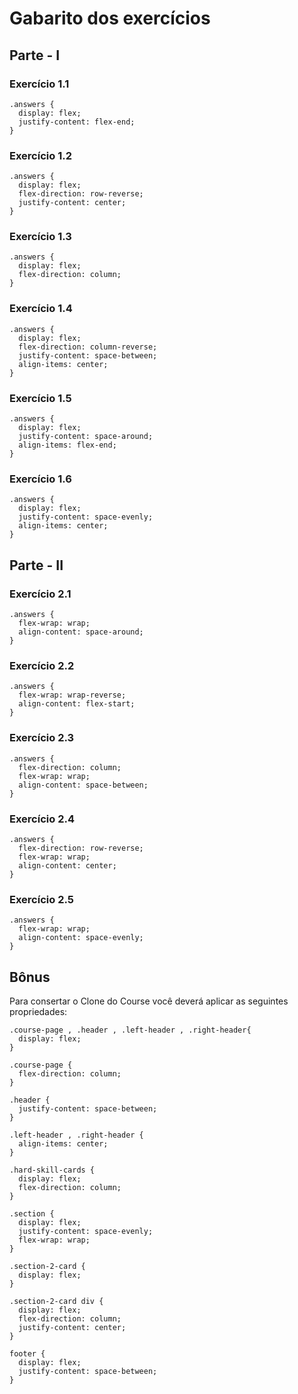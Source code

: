 # Gabarito dos exercícios
## Parte - I
### Exercício 1.1

```
.answers {
  display: flex;
  justify-content: flex-end;
}
```

### Exercício 1.2

```
.answers {
  display: flex;
  flex-direction: row-reverse;
  justify-content: center; 
}
```

### Exercício 1.3

```
.answers {
  display: flex;
  flex-direction: column;
}
```

### Exercício 1.4

```
.answers {
  display: flex;
  flex-direction: column-reverse;
  justify-content: space-between;
  align-items: center;
}
```

### Exercício 1.5

```
.answers {
  display: flex;
  justify-content: space-around;
  align-items: flex-end;
}
```

### Exercício 1.6

```
.answers {
  display: flex;
  justify-content: space-evenly;
  align-items: center;
}
```

## Parte - II
### Exercício 2.1

```
.answers {
  flex-wrap: wrap;
  align-content: space-around;
}
```

### Exercício 2.2

```
.answers {
  flex-wrap: wrap-reverse;
  align-content: flex-start;
}
```

### Exercício 2.3

```
.answers {
  flex-direction: column;
  flex-wrap: wrap;
  align-content: space-between; 
}
```

### Exercício 2.4

```
.answers {
  flex-direction: row-reverse;
  flex-wrap: wrap;
  align-content: center; 
}
```

### Exercício 2.5

```
.answers {
  flex-wrap: wrap;
  align-content: space-evenly; 
}
```
## Bônus

Para consertar o Clone do Course você deverá aplicar as seguintes propriedades:

```
.course-page , .header , .left-header , .right-header{
  display: flex;
}

.course-page {
  flex-direction: column;
} 

.header {
  justify-content: space-between;
}

.left-header , .right-header {
  align-items: center;
}

.hard-skill-cards {
  display: flex;
  flex-direction: column;
}

.section {
  display: flex;
  justify-content: space-evenly;
  flex-wrap: wrap;
}

.section-2-card {
  display: flex;
}

.section-2-card div {
  display: flex;
  flex-direction: column;
  justify-content: center;
}

footer {
  display: flex;
  justify-content: space-between;
}
```
